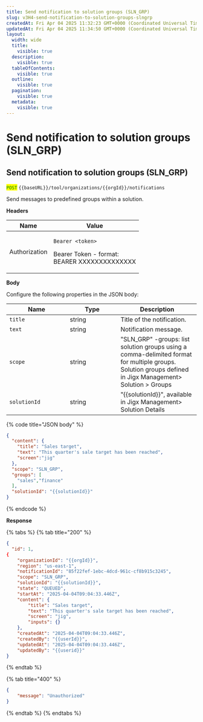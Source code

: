 ```yaml
---
title: Send notification to solution groups (SLN_GRP)
slug: v3H4-send-notification-to-solution-groups-slngrp
createdAt: Fri Apr 04 2025 11:32:23 GMT+0000 (Coordinated Universal Time)
updatedAt: Fri Apr 04 2025 11:34:50 GMT+0000 (Coordinated Universal Time)
layout:
  width: wide
  title:
    visible: true
  description:
    visible: true
  tableOfContents:
    visible: true
  outline:
    visible: true
  pagination:
    visible: true
  metadata:
    visible: true
---
```


# Send notification to solution groups (SLN\_GRP)

## Send notification to solution groups (SLN\_GRP)

<mark style="color:green;">`POST`</mark> `{{baseURL}}/tool/organizations/{{orgId}}/notifications`

Send messages to predefined groups within a solution.&#x20;

**Headers**

| Name          | Value                                                                                         |
| ------------- | --------------------------------------------------------------------------------------------- |
| Authorization | <p><code>Bearer &#x3C;token></code></p><p>Bearer Token - format:<br>BEARER XXXXXXXXXXXXXX</p> |

**Body**

Configure the following properties in the JSON body:

<table><thead><tr><th width="144.2109375">Name</th><th width="118.19140625">Type</th><th>Description</th></tr></thead><tbody><tr><td><code>title</code></td><td>string</td><td>Title of the notification.</td></tr><tr><td><code>text</code></td><td>string</td><td>Notification message.</td></tr><tr><td><code>scope</code></td><td>string</td><td>"SLN_GRP" -groups: list solution groups using a comma-delimited format for multiple groups. Solution groups defined in Jigx Management> Solution > Groups</td></tr><tr><td><code>solutionId</code></td><td>string</td><td>"{{solutionId}}", available in Jigx Management> Solution Details</td></tr></tbody></table>

{% code title="JSON body" %}
```json
{
  "content": {
    "title": "Sales target",
    "text": "This quarter's sale target has been reached",
    "screen":"jig"
  },
  "scope": "SLN_GRP",
  "groups": [
    "sales","finance"
  ],
  "solutionId": "{{solutionId}}"
}
```
{% endcode %}

**Response**

{% tabs %}
{% tab title="200" %}
```json
{
  "id": 1,
{
    "organizationId": "{{orgId}}",
    "region": "us-east-1",
    "notificationId": "85f22fef-1ebc-4dcd-961c-cf8b915c3245",
    "scope": "SLN_GRP",
    "solutionId": "{{solutionId}}",
    "state": "QUEUED",
    "startAt": "2025-04-04T09:04:33.446Z",
    "content": {
        "title": "Sales target",
        "text": "This quarter's sale target has been reached",
        "screen": "jig",
        "inputs": {}
    },
    "createdAt": "2025-04-04T09:04:33.446Z",
    "createdBy": "{{userId}}",
    "updatedAt": "2025-04-04T09:04:33.446Z",
    "updatedBy": "{{userid}}"
}
```
{% endtab %}

{% tab title="400" %}
```json
{
    "message": "Unauthorized"
}
```
{% endtab %}
{% endtabs %}
